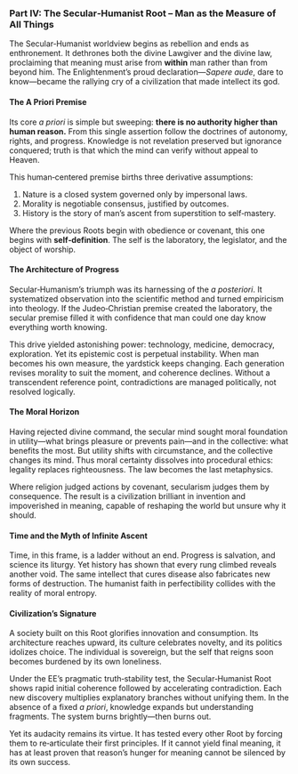 ### Part IV: The Secular‑Humanist Root – Man as the Measure of All Things

The Secular‑Humanist worldview begins as rebellion and ends as enthronement.  It dethrones both the divine Lawgiver and the divine law, proclaiming that meaning must arise from **within** man rather than from beyond him.  The Enlightenment’s proud declaration—*Sapere aude*, dare to know—became the rallying cry of a civilization that made intellect its god.

#### The A Priori Premise

Its core *a priori* is simple but sweeping: **there is no authority higher than human reason.**  From this single assertion follow the doctrines of autonomy, rights, and progress.  Knowledge is not revelation preserved but ignorance conquered; truth is that which the mind can verify without appeal to Heaven.

This human‑centered premise births three derivative assumptions:

1. Nature is a closed system governed only by impersonal laws.
2. Morality is negotiable consensus, justified by outcomes.
3. History is the story of man’s ascent from superstition to self‑mastery.

Where the previous Roots begin with obedience or covenant, this one begins with **self‑definition**.  The self is the laboratory, the legislator, and the object of worship.

#### The Architecture of Progress

Secular‑Humanism’s triumph was its harnessing of the *a posteriori*.  It systematized observation into the scientific method and turned empiricism into theology.  If the Judeo‑Christian premise created the laboratory, the secular premise filled it with confidence that man could one day know everything worth knowing.

This drive yielded astonishing power: technology, medicine, democracy, exploration.  Yet its epistemic cost is perpetual instability.  When man becomes his own measure, the yardstick keeps changing.  Each generation revises morality to suit the moment, and coherence declines.  Without a transcendent reference point, contradictions are managed politically, not resolved logically.

#### The Moral Horizon

Having rejected divine command, the secular mind sought moral foundation in utility—what brings pleasure or prevents pain—and in the collective: what benefits the most.  But utility shifts with circumstance, and the collective changes its mind.  Thus moral certainty dissolves into procedural ethics: legality replaces righteousness.  The law becomes the last metaphysics.

Where religion judged actions by covenant, secularism judges them by consequence.  The result is a civilization brilliant in invention and impoverished in meaning, capable of reshaping the world but unsure why it should.

#### Time and the Myth of Infinite Ascent

Time, in this frame, is a ladder without an end.  Progress is salvation, and science its liturgy.  Yet history has shown that every rung climbed reveals another void.  The same intellect that cures disease also fabricates new forms of destruction.  The humanist faith in perfectibility collides with the reality of moral entropy.

#### Civilization’s Signature

A society built on this Root glorifies innovation and consumption.  Its architecture reaches upward, its culture celebrates novelty, and its politics idolizes choice.  The individual is sovereign, but the self that reigns soon becomes burdened by its own loneliness.

Under the EE’s pragmatic truth‑stability test, the Secular‑Humanist Root shows rapid initial coherence followed by accelerating contradiction.  Each new discovery multiplies explanatory branches without unifying them.  In the absence of a fixed *a priori*, knowledge expands but understanding fragments.  The system burns brightly—then burns out.

Yet its audacity remains its virtue.  It has tested every other Root by forcing them to re‑articulate their first principles.  If it cannot yield final meaning, it has at least proven that reason’s hunger for meaning cannot be silenced by its own success.
